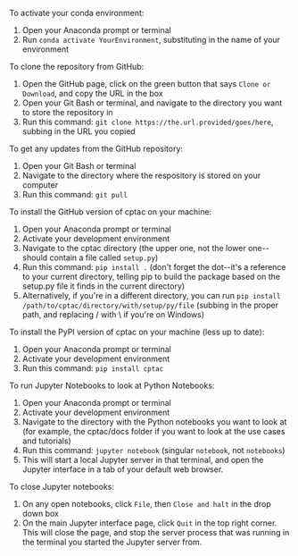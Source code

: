 To activate your conda environment:
1. Open your Anaconda prompt or terminal
2. Run `conda activate YourEnvironment`, substituting in the name of your environment

To clone the repository from GitHub:
1. Open the GitHub page, click on the green button that says `Clone or Download`, and copy the URL in the box
2. Open your Git Bash or terminal, and navigate to the directory you want to store the repository in
3. Run this command: `git clone https://the.url.provided/goes/here`, subbing in the URL you copied

To get any updates from the GitHub repository:
1. Open your Git Bash or terminal
2. Navigate to the directory where the respository is stored on your computer
3. Run this command: `git pull`

To install the GitHub version of cptac on your machine:
1. Open your Anaconda prompt or terminal
2. Activate your development environment
3. Navigate to the cptac directory (the upper one, not the lower one--should contain a file called `setup.py`)
4. Run this command: `pip install .` (don't forget the dot--it's a reference to your current directory, telling pip to build the package based on the setup.py file it finds in the current directory)
5. Alternatively, if you're in a different directory, you can run `pip install /path/to/cptac/directory/with/setup/py/file` (subbing in the proper path, and replacing / with \ if you're on Windows)

To install the PyPI version of cptac on your machine (less up to date):
1. Open your Anaconda prompt or terminal
2. Activate your development environment
3. Run this command: `pip install cptac`

To run Jupyter Notebooks to look at Python Notebooks:
1. Open your Anaconda prompt or terminal
2. Activate your development environment
3. Navigate to the directory with the Python notebooks you want to look at (for example, the cptac/docs folder if you want to look at the use cases and tutorials)
4. Run this command: `jupyter notebook` (singular `notebook`, not `notebooks`)
5. This will start a local Jupyter server in that terminal, and open the Jupyter interface in a tab of your default web browser.

To close Jupyter notebooks:
1. On any open notebooks, click `File`, then `Close and halt` in the drop down box
2. On the main Jupyter interface page, click `Quit` in the top right corner. This will close the page, and stop the server process that was running in the terminal you started the Jupyter server from.

